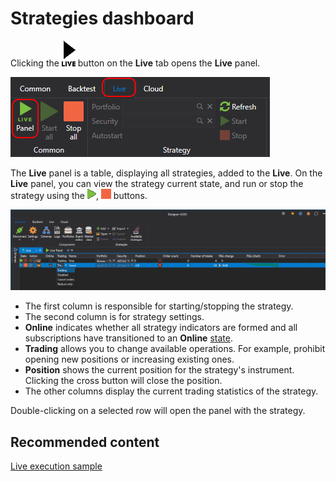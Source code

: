 # Strategies dashboard

Clicking the ![Designer Panel strategies 00](../../../images/designer_panel_strategies_00.png) button on the **Live** tab opens the **Live** panel.

![Designer Panel strategies 01](../../../images/designer_panel_strategies_01.png)

The **Live** panel is a table, displaying all strategies, added to the **Live**. On the **Live** panel, you can view the strategy current state, and run or stop the strategy using the ![Designer Panel Circuits 02](../../../images/designer_panel_circuits_02.png), ![Designer Panel Circuits 03](../../../images/designer_panel_circuits_03.png) buttons.

![Designer Panel strategies 02](../../../images/designer_panel_strategies_02.png)

- The first column is responsible for starting/stopping the strategy.
- The second column is for strategy settings.
- **Online** indicates whether all strategy indicators are formed and all subscriptions have transitioned to an **Online** [state](../../api/market_data/subscriptions.md).
- **Trading** allows you to change available operations. For example, prohibit opening new positions or increasing existing ones.
- **Position** shows the current position for the strategy's instrument. Clicking the cross button will close the position.
- The other columns display the current trading statistics of the strategy.

Double-clicking on a selected row will open the panel with the strategy.

## Recommended content

[Live execution sample](live_execution_sample.md)
